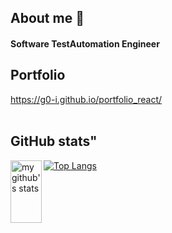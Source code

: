 ## About me 💬 
#### Software TestAutomation Engineer

## Portfolio
https://g0-i.github.io/portfolio_react/
<br><br>

## GitHub stats"
<img align="left" alt="my github's stats" height="100px" width="50px" src= "https://github-readme-stats-c37phijev-g0-i.vercel.app/api?username=g0-I&include_all_commits=true&count_private=true&hide=stars,contribs&theme=tokyonight" />

[![Top Langs](https://github-readme-stats.vercel.app/api/top-langs/?username=g0-I&theme=tokyonight&layout=compact)](https://github.com/anuraghazra/github-readme-stats)

<!--
✨ _special_ ✨ repository because its `README.md` (this file) appears on your GitHub profile.

Here are some ideas to get you started:

- 🔭 I’m currently working on ...
- 🌱 I’m currently learning ...
- 👯 I’m looking to collaborate on ...
- 🤔 I’m looking for help with ...
- 💬 Ask me about ...
- 📫 How to reach me: ...
- 😄 Pronouns: ...
- ⚡ Fun fact: ...
-->
